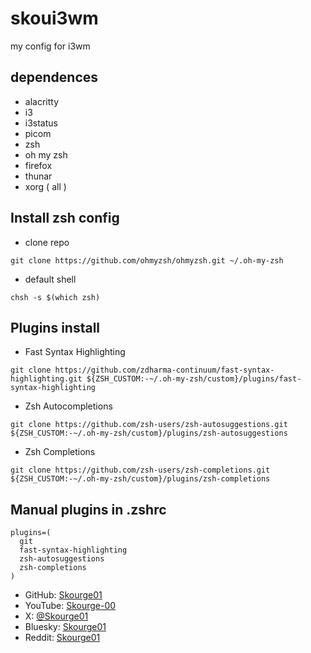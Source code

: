 # skoui3wm
my config for i3wm 

## dependences
- alacritty
- i3
- i3status
- picom
- zsh
- oh my zsh
- firefox
- thunar
- xorg ( all )
## Install zsh config 
- clone repo 
```
git clone https://github.com/ohmyzsh/ohmyzsh.git ~/.oh-my-zsh
```
- default shell 
```
chsh -s $(which zsh)
```
##  Plugins install
- Fast Syntax Highlighting
```
git clone https://github.com/zdharma-continuum/fast-syntax-highlighting.git ${ZSH_CUSTOM:-~/.oh-my-zsh/custom}/plugins/fast-syntax-highlighting
```
- Zsh Autocompletions
```
git clone https://github.com/zsh-users/zsh-autosuggestions.git ${ZSH_CUSTOM:-~/.oh-my-zsh/custom}/plugins/zsh-autosuggestions
```
- Zsh Completions
```
git clone https://github.com/zsh-users/zsh-completions.git ${ZSH_CUSTOM:-~/.oh-my-zsh/custom}/plugins/zsh-completions
```
## Manual plugins in .zshrc 
```
plugins=(
  git
  fast-syntax-highlighting
  zsh-autosuggestions
  zsh-completions
)

```
- GitHub: [Skourge01](https://github.com/Skourge01)
- YouTube: [Skourge-00](https://www.youtube.com/@Skourge-00)
- X: [@Skourge01](https://x.com/Skourge01)
- Bluesky: [Skourge01](https://bsky.app/)
- Reddit: [Skourge01](https://www.reddit.com/u/Skourge01/s/ZqGtT4nwF2)
